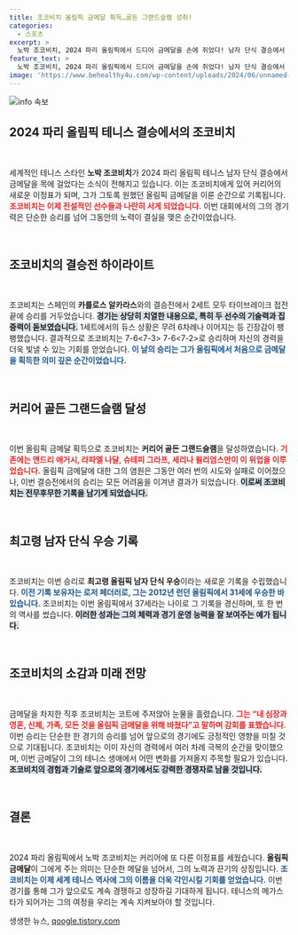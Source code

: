 ```yaml
---
title: 조코비치 올림픽 금메달 획득…골든 그랜드슬램 성취!
categories:
  - 스포츠
excerpt: >
  노박 조코비치, 2024 파리 올림픽에서 드디어 금메달을 손에 쥐었다! 남자 단식 결승에서 알카라스를 상대로 짜릿한 승리를 거두며 커리어 골든 그랜드슬램을 달성한 그의 감동적인 순간을 놓치지 마세요.
feature_text: >
  노박 조코비치, 2024 파리 올림픽에서 드디어 금메달을 손에 쥐었다! 남자 단식 결승에서 알카라스를 상대로 짜릿한 승리를 거두며 커리어 골든 그랜드슬램을 달성한 그의 감동적인 순간을 놓치지 마세요.
image: 'https://www.behealthy4u.com/wp-content/uploads/2024/06/unnamed-file.png'
---
```


<p><img src="https://www.behealthy4u.com/wp-content/uploads/2024/06/unnamed-file.png" alt="info 속보" /></p>

<h2 data-ke-size="size26">2024 파리 올림픽 테니스 결승에서의 조코비치</h2>

<p data-ke-size="size16">&nbsp;</p>

<p>세계적인 테니스 스타인 <b>노박 조코비치</b>가 2024 파리 올림픽 테니스 남자 단식 결승에서 금메달을 목에 걸었다는 소식이 전해지고 있습니다. 이는 조코비치에게 있어 커리어의 새로운 이정표가 되며, 그가 그토록 원했던 올림픽 금메달을 이룬 순간으로 기록됩니다. <b><span style="color: #ee2323;">조코비치는 이제 전설적인 선수들과 나란히 서게 되었습니다.</span></b> 이번 대회에서의 그의 경기력은 단순한 승리를 넘어 그동안의 노력이 결실을 맺은 순간이었습니다. </p>

<p data-ke-size="size16">&nbsp;</p>

<h2 data-ke-size="size26">조코비치의 결승전 하이라이트</h2>

<p data-ke-size="size16">&nbsp;</p>

<p>조코비치는 스페인의 <b>카를로스 알카라스</b>와의 결승전에서 2세트 모두 타이브레이크 접전 끝에 승리를 거두었습니다. <b><span style="background-color: #21538527;">경기는 상당히 치열한 내용으로, 특히 두 선수의 기술력과 집중력이 돋보였습니다.</span></b> 1세트에서의 듀스 상황은 무려 6차례나 이어지는 등 긴장감이 팽팽했습니다. 결과적으로 조코비치는 7-6&lt;7-3> 7-6&lt;7-2>로 승리하며 자신의 경력을 더욱 빛낼 수 있는 기회를 얻었습니다. <b><span style="color: #1a5490;">이 날의 승리는 그가 올림픽에서 처음으로 금메달을 획득한 의미 깊은 순간이었습니다.</span></b></p>

<p data-ke-size="size16">&nbsp;</p>

<h2 data-ke-size="size26">커리어 골든 그랜드슬램 달성</h2>

<p data-ke-size="size16">&nbsp;</p>

<p>이번 올림픽 금메달 획득으로 조코비치는 <b>커리어 골든 그랜드슬램</b>을 달성하였습니다. <b><span style="color: #ee2323;">기존에는 앤드리 애거시, 라파엘 나달, 슈테피 그라프, 세리나 윌리엄스만이 이 위업을 이루었습니다.</span></b> 올림픽 금메달에 대한 그의 염원은 그동안 여러 번의 시도와 실패로 이어졌으나, 이번 결승전에서의 승리는 모든 어려움을 이겨낸 결과가 되었습니다. <b><span style="background-color: #21538527;">이로써 조코비치는 전무후무한 기록을 남기게 되었습니다.</span></b></p>

<p data-ke-size="size16">&nbsp;</p>

<h2 data-ke-size="size26">최고령 남자 단식 우승 기록</h2>

<p data-ke-size="size16">&nbsp;</p>

<p>조코비치는 이번 승리로 <b>최고령 올림픽 남자 단식 우승</b>이라는 새로운 기록을 수립했습니다. <b><span style="color: #1a5490;">이전 기록 보유자는 로저 페더러로, 그는 2012년 런던 올림픽에서 31세에 우승한 바 있습니다.</span></b> 조코비치는 이번 올림픽에서 37세라는 나이로 그 기록을 경신하며, 또 한 번의 역사를 썼습니다. <b><span style="background-color: #21538527;">이러한 성과는 그의 체력과 경기 운영 능력을 잘 보여주는 예가 됩니다.</span></b></p>

<p data-ke-size="size16">&nbsp;</p>

<h2 data-ke-size="size26">조코비치의 소감과 미래 전망</h2>

<p data-ke-size="size16">&nbsp;</p>

<p>금메달을 차지한 직후 조코비치는 코트에 주저앉아 눈물을 흘렸습니다. <b><span style="color: #ee2323;">그는 “내 심장과 영혼, 신체, 가족, 모든 것을 올림픽 금메달을 위해 바쳤다”고 말하며 감회를 표했습니다.</span></b> 이번 승리는 단순한 한 경기의 승리를 넘어 앞으로의 경기에도 긍정적인 영향을 미칠 것으로 기대됩니다. 조코비치는 이미 자신의 경력에서 여러 차례 극복의 순간을 맞이했으며, 이번 금메달이 그의 테니스 생애에서 어떤 변화를 가져올지 주목할 필요가 있습니다. <b><span style="background-color: #21538527;">조코비치의 경험과 기술로 앞으로의 경기에서도 강력한 경쟁자로 남을 것입니다.</span></b></p>

<p data-ke-size="size16">&nbsp;</p>

<h2 data-ke-size="size26">결론</h2>

<p data-ke-size="size16">&nbsp;</p>

<p>2024 파리 올림픽에서 노박 조코비치는 커리어에 또 다른 이정표를 세웠습니다. <b>올림픽 금메달</b>이 그에게 주는 의미는 단순한 메달을 넘어서, 그의 노력과 끈기의 상징입니다. <b><span style="color: #1a5490;">조코비치는 이제 세계 테니스 역사에 그의 이름을 더욱 각인시킬 기회를 얻었습니다.</span></b> 이번 경기를 통해 그가 앞으로도 계속 경쟁하고 성장하길 기대하게 됩니다. 테니스의 메가스타가 되어가는 그의 여정을 우리는 계속 지켜보아야 할 것입니다.</p>
생생한 뉴스, <a href="https://qoogle.tistory.com" rel="dofollow">qoogle.tistory.com</a>


